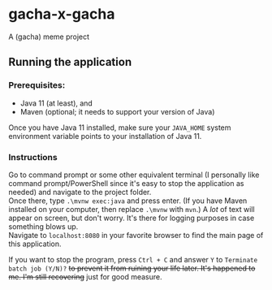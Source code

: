 # gacha-x-gacha
A (gacha) meme project

## Running the application
### Prerequisites:
 - Java 11 (at least), and
 - Maven (optional; it needs to support your version of Java)

Once you have Java 11 installed, make sure your `JAVA_HOME` system environment variable points to your installation of Java 11.

### Instructions
Go to command prompt or some other equivalent terminal (I personally like command prompt/PowerShell since it's easy to stop the application as needed) and navigate to the project folder.  
Once there, type `.\mvnw exec:java` and press enter. (If you have Maven installed on your computer, then replace `.\mvnw` with `mvn`.) A _lot_ of text will appear on screen, but don't worry. It's there for logging purposes in case something blows up.  
Navigate to `localhost:8080` in your favorite browser to find the main page of this application.

If you want to stop the program, press `Ctrl + C` and answer `Y` to `Terminate batch job (Y/N)?` ~~to prevent it from ruining your life later. It's happened to me. I'm still recovering~~ just for good measure.
